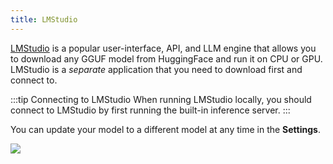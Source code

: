 ```yaml
---
title: LMStudio
---
```


[LMStudio](https://lmstudio.ai) is a popular user-interface, API, and LLM engine that allows you to download any GGUF model from HuggingFace and run it on CPU or GPU. LMStudio is a _separate_ application that you need to download first and connect to. 

:::tip Connecting to LMStudio
When running LMStudio locally, you should connect to LMStudio by first running the built-in inference server.
:::

You can update your model to a different model at any time in the **Settings**.

<img src="/img/llm-lmstudio.png" />
